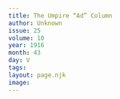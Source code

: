 ```yaml
---
title: The Umpire “Ad” Column
author: Unknown
issue: 25
volume: 10
year: 1916
month: 43
day: V
tags:
layout: page.njk
image:
---
```



